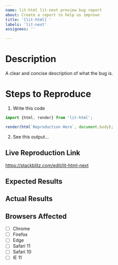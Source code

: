 ```yaml
---
name: lit-html lit-next preview bug report
about: Create a report to help us improve
title: '[lit-html] '
labels: 'lit-next'
assignees: ''

---
```


<!--
Please read our contribution guidelines:
  https://github.com/Polymer/lit-html/blob/master/CONTRIBUTING.md#filing-issues
-->

# Description
A clear and concise description of what the bug is.

# Steps to Reproduce

1. Write this code

```ts
import {html, render} from 'lit-html';

render(html`Reproduction Here`, document.body);
```

2. See this output...

## Live Reproduction Link
<!-- Please create a live reproduction on StackBlitz by forking this project: -->
https://stackblitz.com/edit/lit-html-next

## Expected Results
<!-- A clear and concise description of what you expected to happen. -->

## Actual Results
<!-- Example: Error is thrown -->

## Browsers Affected
<!-- Check all that apply -->
- [ ] Chrome
- [ ] Firefox
- [ ] Edge
- [ ] Safari 11
- [ ] Safari 10
- [ ] IE 11
